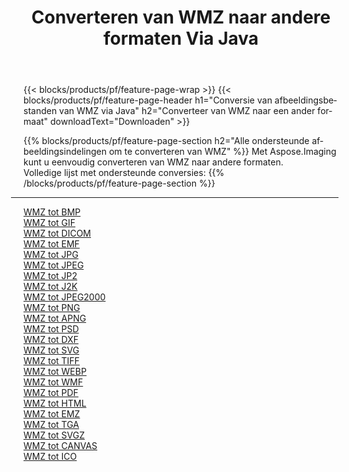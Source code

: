 ﻿---
title: Converteren van WMZ naar andere formaten Via Java 
weight: 3920
url: /nl/java/conversion/from/wmz 
lang: nl
langdirlevel: 2
locales: zh-hans,ja,it,ru,de,es,fr,nl,id,lt,pl,pt,vi,tr,ko,zh-hant,ar,hi,th,sv,cs,uk,he
description: Met behulp van Aspose.Imaging kunt u eenvoudig converteren van WMZ naar een ander formaat
---

{{< blocks/products/pf/feature-page-wrap >}}
{{< blocks/products/pf/feature-page-header h1="Conversie van afbeeldingsbestanden van WMZ via Java" h2="Converteer van WMZ naar een ander formaat" downloadText="Downloaden" >}}


{{% blocks/products/pf/feature-page-section  h2="Alle ondersteunde afbeeldingsindelingen om te converteren van WMZ" %}}
Met Aspose.Imaging kunt u eenvoudig converteren van WMZ naar andere formaten.
<br/>
Volledige lijst met ondersteunde conversies:
{{% /blocks/products/pf/feature-page-section %}}
<div class="container-fluid productfamilypage bg-gray">
    <div class="convertypes bg-gray agp-content section">
        <div class="container">
		<hr style="margin-left:-20px;"/>
		<div class="row other-converters">
		    <div class='col-md-2 other-converter remove-lp remove-rp'><a href="/imaging/nl/java/conversion/wmz-to-bmp" >WMZ tot BMP</a></div><div class='col-md-2 other-converter remove-lp remove-rp'><a href="/imaging/nl/java/conversion/wmz-to-gif" >WMZ tot GIF</a></div><div class='col-md-2 other-converter remove-lp remove-rp'><a href="/imaging/nl/java/conversion/wmz-to-dicom" >WMZ tot DICOM</a></div><div class='col-md-2 other-converter remove-lp remove-rp'><a href="/imaging/nl/java/conversion/wmz-to-emf" >WMZ tot EMF</a></div><div class='col-md-2 other-converter remove-lp remove-rp'><a href="/imaging/nl/java/conversion/wmz-to-jpg" >WMZ tot JPG</a></div><div class='col-md-2 other-converter remove-lp remove-rp'><a href="/imaging/nl/java/conversion/wmz-to-jpeg" >WMZ tot JPEG</a></div><div class='col-md-2 other-converter remove-lp remove-rp'><a href="/imaging/nl/java/conversion/wmz-to-jp2" >WMZ tot JP2</a></div><div class='col-md-2 other-converter remove-lp remove-rp'><a href="/imaging/nl/java/conversion/wmz-to-j2k" >WMZ tot J2K</a></div><div class='col-md-2 other-converter remove-lp remove-rp'><a href="/imaging/nl/java/conversion/wmz-to-jpeg2000" >WMZ tot JPEG2000</a></div><div class='col-md-2 other-converter remove-lp remove-rp'><a href="/imaging/nl/java/conversion/wmz-to-png" >WMZ tot PNG</a></div><div class='col-md-2 other-converter remove-lp remove-rp'><a href="/imaging/nl/java/conversion/wmz-to-apng" >WMZ tot APNG</a></div><div class='col-md-2 other-converter remove-lp remove-rp'><a href="/imaging/nl/java/conversion/wmz-to-psd" >WMZ tot PSD</a></div><div class='col-md-2 other-converter remove-lp remove-rp'><a href="/imaging/nl/java/conversion/wmz-to-dxf" >WMZ tot DXF</a></div><div class='col-md-2 other-converter remove-lp remove-rp'><a href="/imaging/nl/java/conversion/wmz-to-svg" >WMZ tot SVG</a></div><div class='col-md-2 other-converter remove-lp remove-rp'><a href="/imaging/nl/java/conversion/wmz-to-tiff" >WMZ tot TIFF</a></div><div class='col-md-2 other-converter remove-lp remove-rp'><a href="/imaging/nl/java/conversion/wmz-to-webp" >WMZ tot WEBP</a></div><div class='col-md-2 other-converter remove-lp remove-rp'><a href="/imaging/nl/java/conversion/wmz-to-wmf" >WMZ tot WMF</a></div><div class='col-md-2 other-converter remove-lp remove-rp'><a href="/imaging/nl/java/conversion/wmz-to-pdf" >WMZ tot PDF</a></div><div class='col-md-2 other-converter remove-lp remove-rp'><a href="/imaging/nl/java/conversion/wmz-to-html" >WMZ tot HTML</a></div><div class='col-md-2 other-converter remove-lp remove-rp'><a href="/imaging/nl/java/conversion/wmz-to-emz" >WMZ tot EMZ</a></div><div class='col-md-2 other-converter remove-lp remove-rp'><a href="/imaging/nl/java/conversion/wmz-to-tga" >WMZ tot TGA</a></div><div class='col-md-2 other-converter remove-lp remove-rp'><a href="/imaging/nl/java/conversion/wmz-to-svgz" >WMZ tot SVGZ</a></div><div class='col-md-2 other-converter remove-lp remove-rp'><a href="/imaging/nl/java/conversion/wmz-to-canvas" >WMZ tot CANVAS</a></div><div class='col-md-2 other-converter remove-lp remove-rp'><a href="/imaging/nl/java/conversion/wmz-to-ico" >WMZ tot ICO</a></div>
                </div>
        </div>
    </div>
</div>
<br/>

